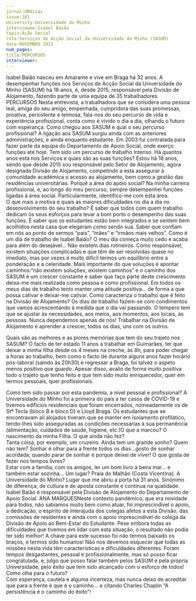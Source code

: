 ```yaml
---
jornal:UMdicas
issue:181
University:Universidade do Minho
interviewee:Isabel Baião
topis:Ação Social
role:Serviços de Acção Social da Universidade do Minho (SASUM)
date:NOVEMBRO 2021
num_pages:
title:PERCURSOS
interviewer:
---
```

Isabel Baião nasceu em Amarante e vive em Braga há 32 anos.  A desempenhar funções 
nos Serviços de Acção Social da Universidade do Minho (SASUM) há 18 anos, é, desde 2015, 
responsável pela Divisão de Alojamento, fazendo parte de uma equipa de 35 trabalhadores.    
PERCURSOS
Nesta entrevista, a trabalhadora que se 
considera uma pessoa leal, amiga do seu 
amigo, empenhada, cumpridora das suas 
promessas, proativa, persistente e teimosa, 
fala-nos do seu percurso de vida e experiência 
profissional, conta como é vivido o dia a dia, 
olhando o futuro com esperança.
Como chegou aos SASUM e qual o seu 
percurso profissional? 
A ligação aos SASUM surgiu ainda 
com as anteriores administrações, e 
ainda enquanto estudante. Em 2003 fui 
contratada para fazer parte da equipa 
do Departamento de Apoio Social, onde 
exerço funções até hoje. Tem sido um 
percurso de trabalho intenso.
Há quantos anos está nos Serviços e quais 
são as suas funções?
Estou há 18 anos, sendo que desde 
2015 sou responsável pelo Setor de 
Alojamento, agora designada Divisão de 
Alojamento, competindo a esta assegurar 
à comunidade académica o acesso ao 
alojamento, bem como a gestão das 
residências universitárias.
Porquê a área do apoio social? 
Na minha carreira profissional, e, 
ao longo do meu percurso, sempre 
desempenhei funções ligadas à área 
social. Particularmente, identifico-me 
com esta área.  
O que mais a motiva e quais as 
maiores dificuldades no dia a dia no 
desenvolvimento do seu trabalho?
É saber que todos com quem trabalho 
dedicam os seus esforços para levar a bom 
porto o desempenho das suas funções. 
É saber que os estudantes estão bem 
integrados e se sentem bem acolhidos 
nesta casa que elegeram como sendo sua. 
Saber que confiam em nós ao ponto de 
sermos “pais”, “mães” e “irmãos mais 
velhos”. Como é um dia de trabalho de Isabel 
Baião?
O meu dia começa muito cedo e acaba 
para além do desejável… Não existem 
dias rotineiros.
Como responsável, existem situações 
complicadas e que têm de ser resolvidas 
quase no imediato, mas por vezes é 
muito difícil termos um equilíbrio entre 
a ponderação e a celeridade.
Mais importante do que soluções 
é apontar caminhos:“não existem 
soluções, existem caminhos” e o caminho 
dos SASUM é um crescer constante e 
saber que faço parte deste crescimento 
deixa-me mais realizada como pessoa e 
como profissional.
Em todos os meus dias de trabalho tento 
manter uma atitude positiva…  de forma 
a que possa cativar e deixar-me cativar.
Como caracteriza o trabalho que é feito 
na Divisão de Alojamento?
Os dias de trabalho fazem-se com 
condimentos que vamos acrescentando à 
medida que o dia vai passando. O tempero 
tem que se ajustar às necessidades, aos 
meios, aos momentos, aos locais, às 
pessoas. Nunca dependemos apenas de 
nós! Trabalhar na Divisão de Alojamento 
é aprender a crescer, todos os dias, uns com os outros.
 
Quais são as melhores e as piores 
memórias que tem do seu trajeto nos 
SASUM?
O facto de ter estado 11 anos a trabalhar 
em Guimarães, ter que deixar a minha 
filha desde os 4 meses na creche, às 8h, 
para poder chegar a horas ao trabalho, 
bem como o facto de durante alguns 
anos fazer horário pós-laboral (saindo 
às 20h30) e regressar a Braga, foi talvez 
o aspeto menos positivo que guardo. 
Apesar disso, avalio de forma muito 
positiva todo o trajeto que tenho feito e 
que tem sido muito enriquecedor, quer 
em termos pessoais, quer profissionais. 
 
Como tem sido passar por esta pandemia, 
a nível pessoal e profissional?
A Universidade do Minho foi a primeira 
do país a ter casos de COVID-19 e 
tivemos edifícios residenciais que foram 
encerrados, nomeadamente os de Stª 
Tecla (bloco B e bloco D) e Lloyd Braga.
Os estudantes que se encontravam ali 
alojados tiveram que se manter em 
isolamento profilático, tendo-lhes sido 
asseguradas as condições necessárias à 
sua permanência (alimentação, cuidados 
de saúde, higiene, etc.)O que a marcou? 
O nascimento da minha Filha.
O que ainda não fez?  
Tanta coisa, por exemplo, um cruzeiro.
Ainda tem um grande sonho? 
Quem não tem? Sonhar é olhar para a 
frente todos os dias…gosto de sonhar 
acordada; quando parar de sonhar é 
porque deixei de viver!
O que gosta de fazer nos tempos livres?  
Estar com a família, com os amigos, ler 
um bom livro à beira mar... e também 
estar sozinha… 
Um lugar? 
Praia do Malhão (Costa Vicentina).
A Universidade do Minho? 
Lugar que me abriu a porta há 31 anos.
Sinónimo de diferença, de cultura e 
de aposta constante e contínua na 
qualidade.  Isabel Baião é responsável pela Divisão de Alojamento do Departamento de Apoio Social.
ANA MARQUESNeste contexto pandémico, que era 
novidade para todos, não sabíamos muito 
bem como atuar, foi imprescindível o 
apoio, a dedicação, o espirito de interajuda 
dos colegas afetos a esta Divisão,  das 
comissões de residentes  e ainda  com  o 
apoio imprescindível do colega da  Divisão 
de Apoio ao Bem-Estar do Estudante. 
Pese embora todas as dificuldades que 
tivemos em lidar com esta situação, o 
resultado não podia ter sido melhor!  A 
chave para este sucesso foi não termos 
baixado os braços, e termos sido 
humanos! Não nos devemos esquecer 
que todas as missões nesta vida têm 
características e dificuldades diferentes. 
Foram tempos desgastantes, pessoal e 
profissionalmente, mas só posso ficar 
congratulada, e, julgo que posso falar 
também pelos SASUM e pela própria 
Universidade, pelo êxito que tem sido 
alcançado com o esforço de todos! 
Como olha para o futuro?  
Com esperança, cautela e alguma 
incerteza, mas nunca deixo de acreditar 
que para a frente é que é o caminho… e 
citando Charles Chaplin “A persistência 
é o caminho do êxito”! 